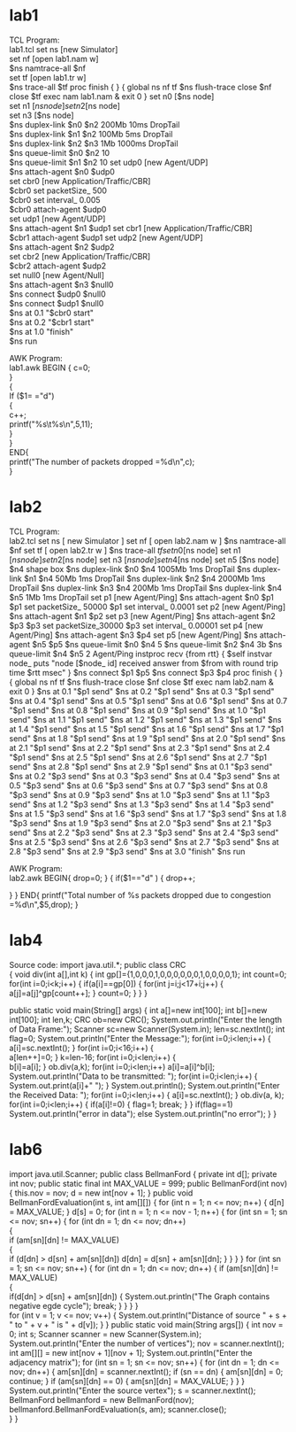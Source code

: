 # lab1
TCL Program:  
lab1.tcl 
set ns [new Simulator]  
set nf [open lab1.nam w]  
$ns namtrace-all $nf  
set tf [open lab1.tr w]  
$ns trace-all $tf  
proc finish { } {  
global ns nf tf  
$ns flush-trace  
close $nf  
close $tf  
exec nam lab1.nam &  
exit 0  
} 
set n0 [$ns node]   
set n1 [$ns node]  
set n2 [$ns node]  
set n3 [$ns node]  
$ns duplex-link $n0 $n2 200Mb 10ms DropTail  
$ns duplex-link $n1 $n2 100Mb 5ms DropTail  
$ns duplex-link $n2 $n3 1Mb 1000ms DropTail  
$ns queue-limit $n0 $n2 10  
$ns queue-limit $n1 $n2 10 
set udp0 [new Agent/UDP]   
$ns attach-agent $n0 $udp0  
set cbr0 [new Application/Traffic/CBR]  
$cbr0 set packetSize_ 500  
$cbr0 set interval_ 0.005  
$cbr0 attach-agent $udp0  
set udp1 [new Agent/UDP]  
$ns attach-agent $n1 $udp1 
set cbr1 [new Application/Traffic/CBR]  
$cbr1 attach-agent $udp1 
set udp2 [new Agent/UDP]  
$ns attach-agent $n2 $udp2  
set cbr2 [new Application/Traffic/CBR]  
$cbr2 attach-agent $udp2  
set null0 [new Agent/Null]  
$ns attach-agent $n3 $null0  
$ns connect $udp0 $null0  
$ns connect $udp1 $null0  
$ns at 0.1 "$cbr0 start"  
$ns at 0.2 "$cbr1 start"  
$ns at 1.0 "finish"  
$ns run


AWK Program:  
lab1.awk 
BEGIN {  c=0;  
}  
{  
If ($1= ="d")  
{  
c++;  
printf("%s\t%s\n",$5,$11);  
}  
}  
END{  
printf("The number of packets dropped =%d\n",c);  
}



# lab2


TCL Program:  
lab2.tcl 
set ns [ new Simulator ] 
set nf [ open lab2.nam w ] 
$ns namtrace-all $nf 
set tf [ open lab2.tr w ] 
$ns trace-all $tf 
set n0 [$ns node] 
set n1 [$ns node] 
set n2 [$ns node] 
set n3 [$ns node] 
set n4 [$ns node] 
set n5 [$ns node] 
$n4 shape box 
$ns duplex-link $n0 $n4 1005Mb 1ms DropTail 
$ns duplex-link $n1 $n4 50Mb 1ms DropTail 
$ns duplex-link $n2 $n4 2000Mb 1ms DropTail 
$ns duplex-link $n3 $n4 200Mb 1ms DropTail 
$ns duplex-link $n4 $n5 1Mb 1ms DropTail 
set p1 [new Agent/Ping] 
$ns attach-agent $n0 $p1 
$p1 set packetSize_ 50000 
$p1 set interval_ 0.0001 
set p2 [new Agent/Ping] 
$ns attach-agent $n1 $p2
set p3 [new Agent/Ping] 
$ns attach-agent $n2 $p3 
$p3 set packetSize_30000 
$p3 set interval_ 0.00001 
set p4 [new Agent/Ping] 
$ns attach-agent $n3 $p4 
set p5 [new Agent/Ping] 
$ns attach-agent $n5 $p5 
$ns queue-limit $n0 $n4 5 
$ns queue-limit $n2 $n4 3b 
$ns queue-limit $n4 $n5 2 
Agent/Ping instproc recv {from rtt} { 
$self instvar node_ 
puts "node [$node_ id] received answer from $from with round trip time $rtt msec" 
} 
$ns connect $p1 $p5 
$ns connect $p3 $p4 
proc finish { } { 
global ns nf tf 
$ns flush-trace 
close $nf 
close $tf 
exec nam lab2.nam & 
exit 0 
}
$ns at 0.1 "$p1 send" 
$ns at 0.2 "$p1 send" 
$ns at 0.3 "$p1 send" 
$ns at 0.4 "$p1 send" 
$ns at 0.5 "$p1 send" 
$ns at 0.6 "$p1 send" 
$ns at 0.7 "$p1 send" 
$ns at 0.8 "$p1 send" 
$ns at 0.9 "$p1 send" 
$ns at 1.0 "$p1 send" 
$ns at 1.1 "$p1 send" 
$ns at 1.2 "$p1 send" 
$ns at 1.3 "$p1 send" 
$ns at 1.4 "$p1 send" 
$ns at 1.5 "$p1 send" 
$ns at 1.6 "$p1 send" 
$ns at 1.7 "$p1 send" 
$ns at 1.8 "$p1 send" 
$ns at 1.9 "$p1 send" 
$ns at 2.0 "$p1 send" 
$ns at 2.1 "$p1 send" 
$ns at 2.2 "$p1 send" 
$ns at 2.3 "$p1 send" 
$ns at 2.4 "$p1 send" 
$ns at 2.5 "$p1 send" 
$ns at 2.6 "$p1 send" 
$ns at 2.7 "$p1 send" 
$ns at 2.8 "$p1 send" 
$ns at 2.9 "$p1 send" 
$ns at 0.1 "$p3 send" 
$ns at 0.2 "$p3 send"
$ns at 0.3 "$p3 send" 
$ns at 0.4 "$p3 send" 
$ns at 0.5 "$p3 send" 
$ns at 0.6 "$p3 send" 
$ns at 0.7 "$p3 send" 
$ns at 0.8 "$p3 send" 
$ns at 0.9 "$p3 send" 
$ns at 1.0 "$p3 send" 
$ns at 1.1 "$p3 send" 
$ns at 1.2 "$p3 send" 
$ns at 1.3 "$p3 send" 
$ns at 1.4 "$p3 send" 
$ns at 1.5 "$p3 send" 
$ns at 1.6 "$p3 send" 
$ns at 1.7 "$p3 send" 
$ns at 1.8 "$p3 send" 
$ns at 1.9 "$p3 send" 
$ns at 2.0 "$p3 send" 
$ns at 2.1 "$p3 send" 
$ns at 2.2 "$p3 send" 
$ns at 2.3 "$p3 send" 
$ns at 2.4 "$p3 send" 
$ns at 2.5 "$p3 send" 
$ns at 2.6 "$p3 send" 
$ns at 2.7 "$p3 send" 
$ns at 2.8 "$p3 send" 
$ns at 2.9 "$p3 send" 
$ns at 3.0 "finish" 
$ns run


AWK Program:  
lab2.awk 
BEGIN{ 
drop=0; 
} 
{ 
if($1=="d" ) 
{ 
drop++; 

} 
} END{ 
printf("Total number of %s packets dropped due to congestion =%d\n",$5,drop); 
} 



# lab4

Source code: 
import java.util.*; 
public class CRC  
{ 
 void div(int a[],int k) 
 { 
  int gp[]={1,0,0,0,1,0,0,0,0,0,0,1,0,0,0,0,1}; 
  int count=0; 
  for(int i=0;i<k;i++) 
  { 
   if(a[i]==gp[0]) 
   { 
    for(int j=i;j<17+i;j++) 
    { 
     a[j]=a[j]^gp[count++]; 
    } 
    count=0; 
   } 
  } 
 } 
 
 public static void main(String[] args) 
 { 
  int a[]=new int[100]; 
  int b[]=new int[100]; 
  int len,k; 
  CRC ob=new CRC(); 
  System.out.println("Enter the length of Data Frame:"); 
  Scanner sc=new Scanner(System.in); 
len=sc.nextInt(); 
  int flag=0; 
  System.out.println("Enter the Message:"); 
  for(int i=0;i<len;i++) 
  {  
   a[i]=sc.nextInt(); 
  } 
  for(int i=0;i<16;i++) 
  {  
   a[len++]=0; 
  } 
  k=len-16; 
  for(int i=0;i<len;i++) 
  {  
   b[i]=a[i]; 
  } 
  ob.div(a,k); 
  for(int i=0;i<len;i++) 
  a[i]=a[i]^b[i]; 
  System.out.println("Data to be transmitted: "); 
  for(int i=0;i<len;i++) 
  { 
   System.out.print(a[i]+" "); 
  } 
  System.out.println(); 
  System.out.println("Enter the Received Data: "); 
  for(int i=0;i<len;i++) 
  { 
   a[i]=sc.nextInt();
   } 
  ob.div(a, k); 
  for(int i=0;i<len;i++) 
  { 
   if(a[i]!=0) 
   { 
    flag=1; 
    break; 
   } 
  } 
  if(flag==1) 
   System.out.println("error in data"); 
  else 
   System.out.println("no error"); 
 } 
} 


# lab6

import java.util.Scanner; 
public class BellmanFord 
{ 
    private int d[]; 
    private int nov; 
    public static final int MAX_VALUE = 999; 
    public BellmanFord(int nov) 
    { 
        this.nov = nov; 
        d = new int[nov + 1]; 
    } 
    public void BellmanFordEvaluation(int s, int am[][]) 
    { 
        for (int n = 1; n <= nov; n++) 
        { 
            d[n] = MAX_VALUE; 
        } 
        d[s] = 0; 
        for (int n = 1; n <= nov - 1; n++) 
        { 
            for (int sn = 1; sn <= nov; sn++) 
            { 
                for (int dn = 1; dn <= nov; dn++)  
  {  
   if (am[sn][dn] != MAX_VALUE)  
   {  
    if (d[dn] > d[sn] + am[sn][dn]) 
                              d[dn] = d[sn] + am[sn][dn]; 
                 } 
                } 
            } 
        } 
for (int sn = 1; sn <= nov; sn++) 
        { 
            for (int dn = 1; dn <= nov; dn++) 
     { 
   if (am[sn][dn] != MAX_VALUE)  
   {  
   if(d[dn] > d[sn] + am[sn][dn]) 
                          { 
    System.out.println("The Graph contains negative egde cycle"); 
    break; 
   } 
                } 
            } 
        }   
        for (int v = 1; v <= nov; v++) 
        { 
            System.out.println("Distance of source  " + s + " to " + v + " is " + d[v]); 
        } 
    } 
    public static void main(String args[]) 
    { 
        int nov = 0; 
        int s; 
        Scanner scanner = new Scanner(System.in); 
        System.out.println("Enter the number of vertices"); 
        nov = scanner.nextInt(); 
        int am[][] = new int[nov + 1][nov + 1]; 
        System.out.println("Enter the adjacency matrix"); 
        for (int sn = 1; sn <= nov; sn++) 
        { 
            for (int dn = 1; dn <= nov; dn++) 
            { 
                am[sn][dn] = scanner.nextInt(); 
if (sn == dn) 
{ 
am[sn][dn] = 0; 
continue; 
} 
if (am[sn][dn] == 0) 
{ 
am[sn][dn] = MAX_VALUE; 
} 
} 
} 
System.out.println("Enter the source vertex"); 
s = scanner.nextInt(); 
BellmanFord bellmanford = new BellmanFord(nov); 
bellmanford.BellmanFordEvaluation(s, am); 
scanner.close();  
} 
}








